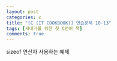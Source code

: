 ```yaml
---
layout: post
categories: c
title: "[C (IT COOKBOOK)] 연습문제 10-13"
tags: [새내기를 위한 첫 C언어 책]
comments: true
---
```


sizeof 연산자 사용하는 예제

<script src="https://gist.github.com/junbly/41f2df7460cd631e903b11d78acfe09c.js"></script>
